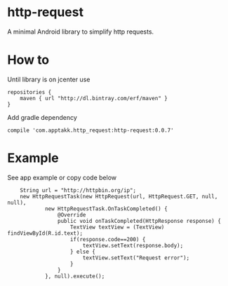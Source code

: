 # http-request

A minimal Android library to simplify http requests.

# How to

Until library is on jcenter use
```
repositories {
    maven { url "http://dl.bintray.com/erf/maven" }
}
```

Add gradle dependency
```
compile 'com.apptakk.http_request:http-request:0.0.7'
```

# Example
See app example or copy code below
```
    String url = "http://httpbin.org/ip";
    new HttpRequestTask(new HttpRequest(url, HttpRequest.GET, null, null),
            new HttpRequestTask.OnTaskCompleted() {
                @Override
                public void onTaskCompleted(HttpResponse response) {
                    TextView textView = (TextView) findViewById(R.id.text);
                    if(response.code==200) {
                        textView.setText(response.body);
                    } else {
                        textView.setText("Request error");
                    }
                }
            }, null).execute();
```

